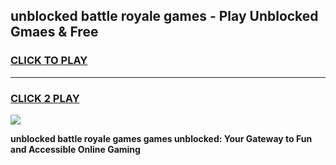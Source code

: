 
## unblocked battle royale games - Play Unblocked Gmaes & Free
<h3>
<a href="https://news.freeplayer.one?title=unblocked_battle_royale_games&ref=23F">CLICK TO PLAY</a></h3>
<hr>

<h3>
<a href="https://news.freeplayer.one?title=unblocked_battle_royale_games&ref=23F">CLICK 2 PLAY</a>
  
</h3>

<a href="https://news.freeplayer.one?title=unblocked_battle_royale_games&ref=23F/"><img src="https://clearcache.store/games.png"></a>


**unblocked battle royale games games unblocked: Your Gateway to Fun and Accessible Online Gaming**
